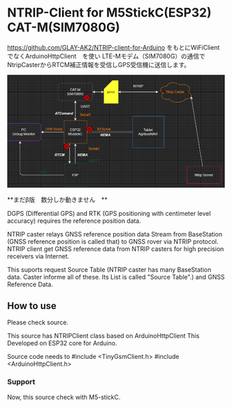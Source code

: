 # NTRIP-Client for M5StickC(ESP32) CAT-M(SIM7080G)

https://github.com/GLAY-AK2/NTRIP-client-for-Arduino
をもとにWiFiClient でなくArduinoHttpClient　を使い
LTE-Mモデム（SIM7080G）の通信でNtripCasterからRTCM補正情報を受信しGPS受信機に送信します。

![image](https://github.com/mnltake/NTRIP-client-for-Arduino/blob/master/img/image.png)

**まだβ版　数分しか動きません　**

DGPS (Differential GPS) and RTK (GPS positioning with centimeter level accuracy) requires the reference position data.

NTRIP caster relays GNSS reference position data Stream from BaseStation (GNSS reference position is called that) to GNSS rover via NTRIP protocol.
NTRIP client get GNSS reference data from NTRIP casters for high precision receivers via Internet.

This suports request Source Table (NTRIP caster has many BaseStation data. Caster informe all of these. Its List is called "Source Table".) and GNSS Reference Data.

## How to use
Please check  source.

This source has NTRIPClient class based on ArduinoHttpClient 
This Developed on ESP32 core for Arduino.

Source code needs to 
#include <TinyGsmClient.h>
#include <ArduinoHttpClient.h>


### Support
Now, this source check with M5-stickC.
